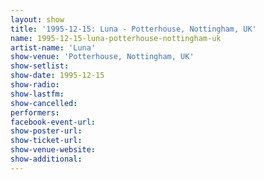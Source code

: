 ```yaml
---
layout: show
title: '1995-12-15: Luna - Potterhouse, Nottingham, UK'
name: 1995-12-15-luna-potterhouse-nottingham-uk
artist-name: 'Luna'
show-venue: 'Potterhouse, Nottingham, UK'
show-setlist: 
show-date: 1995-12-15
show-radio: 
show-lastfm: 
show-cancelled: 
performers: 
facebook-event-url: 
show-poster-url: 
show-ticket-url: 
show-venue-website: 
show-additional: 
---
```


